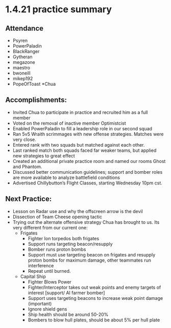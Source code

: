 # 1.4.21 practice summary
## Attendance
* Psyren
* PowerPaladin
* BlackRanger
* Gytheran
* megazone
* maestro
* bwoneill
* mikep192
* PopeOfToast
*Chua

## Accomplishments:
* Invited Chua to participate in practice and recruited him as a full member
* Voted on the removal of inactive member Optimistcist
* Enabled PowerPaladin to fill a leadership role in our second squad
* Ran 5v5 Wraith scrimmages with new offense strategies. Matches were very close.
* Entered rank with two squads but matched against each other.
* Last ranked match both squads faced far weaker teams, but applied new strategies to great effect
* Created an additional private practice room and named our rooms Ghost and Phantom.
* Discussed better communication guidelines; support and bomber roles are more available to analyze battlefield conditions
* Advertised Chillybutton’s Flight Classes, starting Wednesday 10pm cst.

## Next Practice:
* Lesson on Radar use and why the offscreen arrow is the devil
* Dissection of Team Cheese opening tactic
* Trying out the alternate offensive strategy Chua has brought to us. Its very different from our current one:
  * Frigates
    * Fighter Ion torpedos both frigates 
    * Support runs targeting beacon/resupply
    * Bomber  runs proton bombs
    * Support must use targeting beacon on frigates and resupply proton bombs for maximum damage, other teammates run interference
    * Repeat until burned.
  * Capital Ship
    * Fighter Blows Power
    * Fighter/Interceptor takes out weak points and enemy targets of interest [support/ AI farmer bomber] 
    * Support uses targeting beacons to increase weak point damage (important)
    * Ignore shield gens
    * Ship health should be around 50-20%
    * Bombers to blow hull plates, should be about 5% per hull plate
		
		
